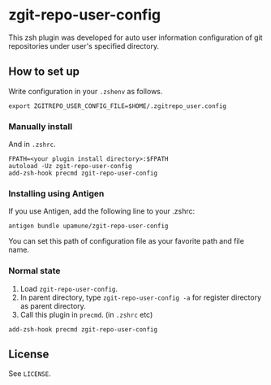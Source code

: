 # zgit-repo-user-config

This zsh plugin was developed for auto user information configuration of git repositories under user's specified directory.

## How to set up

Write configuration in your `.zshenv` as follows.

```
export ZGITREPO_USER_CONFIG_FILE=$HOME/.zgitrepo_user.config
```

### Manually install


And in `.zshrc`.
```
FPATH=<your plugin install directory>:$FPATH
autoload -Uz zgit-repo-user-config
add-zsh-hook precmd zgit-repo-user-config
```

### Installing using Antigen

If you use Antigen, add the following line to your .zshrc:

```
antigen bundle upamune/zgit-repo-user-config
```

You can set this path of configuration file as your favorite path and file name.

### Normal state

1. Load `zgit-repo-user-config`.
2. In parent directory, type `zgit-repo-user-config -a` for register directory as parent directory.
3. Call this plugin in `precmd`. (in `.zshrc` etc)

```
add-zsh-hook precmd zgit-repo-user-config
```

## License

See `LICENSE`.
